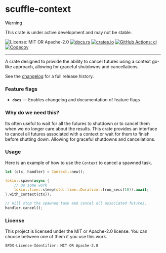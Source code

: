 <!-- cargo-sync-rdme title [[ -->
# scuffle-context
<!-- cargo-sync-rdme ]] -->

> [!WARNING]  
> This crate is under active development and may not be stable.

<!-- cargo-sync-rdme badge [[ -->
![License: MIT OR Apache-2.0](https://img.shields.io/crates/l/scuffle-context.svg?style=flat-square)
[![docs.rs](https://img.shields.io/docsrs/scuffle-context.svg?logo=docs.rs&style=flat-square)](https://docs.rs/scuffle-context)
[![crates.io](https://img.shields.io/crates/v/scuffle-context.svg?logo=rust&style=flat-square)](https://crates.io/crates/scuffle-context)
[![GitHub Actions: ci](https://img.shields.io/github/actions/workflow/status/scufflecloud/scuffle/ci.yaml.svg?label=ci&logo=github&style=flat-square)](https://github.com/scufflecloud/scuffle/actions/workflows/ci.yaml)
[![Codecov](https://img.shields.io/codecov/c/github/scufflecloud/scuffle.svg?label=codecov&logo=codecov&style=flat-square)](https://codecov.io/gh/scufflecloud/scuffle)
<!-- cargo-sync-rdme ]] -->

---

<!-- cargo-sync-rdme rustdoc [[ -->
A crate designed to provide the ability to cancel futures using a context
go-like approach, allowing for graceful shutdowns and cancellations.

See the [changelog](./CHANGELOG.md) for a full release history.

### Feature flags

* **`docs`** —  Enables changelog and documentation of feature flags

### Why do we need this?

Its often useful to wait for all the futures to shutdown or to cancel them
when we no longer care about the results. This crate provides an interface
to cancel all futures associated with a context or wait for them to finish
before shutting down. Allowing for graceful shutdowns and cancellations.

### Usage

Here is an example of how to use the `Context` to cancel a spawned task.

````rust
let (ctx, handler) = Context::new();

tokio::spawn(async {
    // Do some work
    tokio::time::sleep(std::time::Duration::from_secs(10)).await;
}.with_context(ctx));

// Will stop the spawned task and cancel all associated futures.
handler.cancel();
````

### License

This project is licensed under the MIT or Apache-2.0 license.
You can choose between one of them if you use this work.

`SPDX-License-Identifier: MIT OR Apache-2.0`
<!-- cargo-sync-rdme ]] -->
